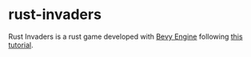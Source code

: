 # rust-invaders

Rust Invaders is a rust game developed with [Bevy Engine](https://bevyengine.org/) following [this tutorial](https://www.youtube.com/watch?v=Yb3vInxzKGE&list=PL7r-PXl6ZPcCB_9zZFU0krBoGK3y5f5Vt&index=1).